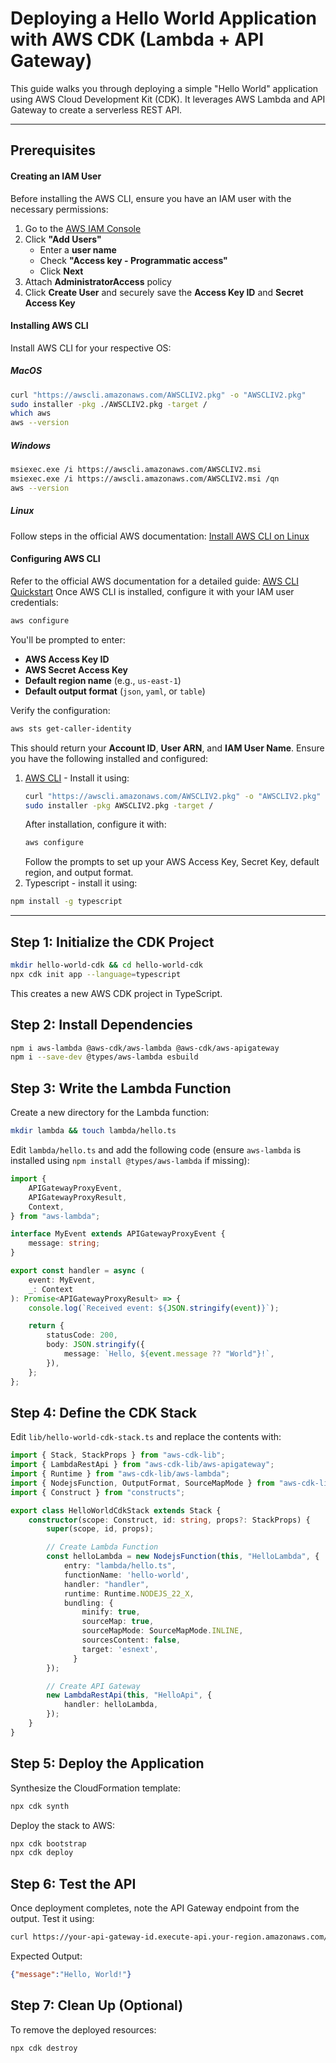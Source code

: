 # Deploying a Hello World Application with AWS CDK (Lambda + API Gateway)

This guide walks you through deploying a simple "Hello World" application using AWS Cloud Development Kit (CDK). It leverages AWS Lambda and API Gateway to create a serverless REST API.

---

## Prerequisites

#### Creating an IAM User

Before installing the AWS CLI, ensure you have an IAM user with the necessary permissions:

1. Go to the [AWS IAM Console](https://console.aws.amazon.com/iam/home?#/users)
2. Click **"Add Users"**
   - Enter a **user name**
   - Check **"Access key - Programmatic access"**
   - Click **Next**
3. Attach **AdministratorAccess** policy
4. Click **Create User** and securely save the **Access Key ID** and **Secret Access Key**

#### Installing AWS CLI

Install AWS CLI for your respective OS:

##### **MacOS**

```sh
curl "https://awscli.amazonaws.com/AWSCLIV2.pkg" -o "AWSCLIV2.pkg"
sudo installer -pkg ./AWSCLIV2.pkg -target /
which aws
aws --version
```

##### **Windows**

```sh
msiexec.exe /i https://awscli.amazonaws.com/AWSCLIV2.msi
msiexec.exe /i https://awscli.amazonaws.com/AWSCLIV2.msi /qn
aws --version
```

##### **Linux**

Follow steps in the official AWS documentation:
[Install AWS CLI on Linux](https://docs.aws.amazon.com/cli/latest/userguide/getting-started-install.html)

#### Configuring AWS CLI

Refer to the official AWS documentation for a detailed guide: [AWS CLI Quickstart](https://docs.aws.amazon.com/cli/latest/userguide/getting-started-quickstart.html)
Once AWS CLI is installed, configure it with your IAM user credentials:

```sh
aws configure
```

You'll be prompted to enter:

- **AWS Access Key ID**
- **AWS Secret Access Key**
- **Default region name** (e.g., `us-east-1`)
- **Default output format** (`json`, `yaml`, or `table`)

Verify the configuration:

```sh
aws sts get-caller-identity
```

This should return your **Account ID**, **User ARN**, and **IAM User Name**.
Ensure you have the following installed and configured:

1. [AWS CLI](https://aws.amazon.com/cli/) - Install it using:
   ```sh
   curl "https://awscli.amazonaws.com/AWSCLIV2.pkg" -o "AWSCLIV2.pkg"
   sudo installer -pkg AWSCLIV2.pkg -target /
   ```
   After installation, configure it with:
   ```sh
   aws configure
   ```
   Follow the prompts to set up your AWS Access Key, Secret Key, default region, and output format.
2. Typescript - install it using:
```sh
npm install -g typescript
```
---------------------------------------------------------------------------------
## Step 1: Initialize the CDK Project

```sh
mkdir hello-world-cdk && cd hello-world-cdk
npx cdk init app --language=typescript
```

This creates a new AWS CDK project in TypeScript.

## Step 2: Install Dependencies

```sh
npm i aws-lambda @aws-cdk/aws-lambda @aws-cdk/aws-apigateway
npm i --save-dev @types/aws-lambda esbuild
```

## Step 3: Write the Lambda Function

Create a new directory for the Lambda function:

```sh
mkdir lambda && touch lambda/hello.ts
```

Edit `lambda/hello.ts` and add the following code (ensure `aws-lambda` is installed using `npm install @types/aws-lambda` if missing):

```typescript
import {
    APIGatewayProxyEvent,
    APIGatewayProxyResult,
    Context,
} from "aws-lambda";

interface MyEvent extends APIGatewayProxyEvent {
    message: string;
}

export const handler = async (
    event: MyEvent,
    _: Context
): Promise<APIGatewayProxyResult> => {
    console.log(`Received event: ${JSON.stringify(event)}`);

    return {
        statusCode: 200,
        body: JSON.stringify({
            message: `Hello, ${event.message ?? "World"}!`,
        }),
    };
};
```

## Step 4: Define the CDK Stack

Edit `lib/hello-world-cdk-stack.ts` and replace the contents with:

```typescript
import { Stack, StackProps } from "aws-cdk-lib";
import { LambdaRestApi } from "aws-cdk-lib/aws-apigateway";
import { Runtime } from "aws-cdk-lib/aws-lambda";
import { NodejsFunction, OutputFormat, SourceMapMode } from "aws-cdk-lib/aws-lambda-nodejs";
import { Construct } from "constructs";

export class HelloWorldCdkStack extends Stack {
    constructor(scope: Construct, id: string, props?: StackProps) {
        super(scope, id, props);

        // Create Lambda Function
        const helloLambda = new NodejsFunction(this, "HelloLambda", {
            entry: "lambda/hello.ts",
            functionName: 'hello-world',
            handler: "handler",
            runtime: Runtime.NODEJS_22_X,
            bundling: {
                minify: true,
                sourceMap: true,
                sourceMapMode: SourceMapMode.INLINE,
                sourcesContent: false,
                target: 'esnext',
              }
        });

        // Create API Gateway
        new LambdaRestApi(this, "HelloApi", {
            handler: helloLambda,
        });
    }
}
```

## Step 5: Deploy the Application

Synthesize the CloudFormation template:
```sh
npx cdk synth
```

Deploy the stack to AWS:

```sh
npx cdk bootstrap
npx cdk deploy
```

## Step 6: Test the API

Once deployment completes, note the API Gateway endpoint from the output.
Test it using:

```sh
curl https://your-api-gateway-id.execute-api.your-region.amazonaws.com/prod/
```

Expected Output:

```json
{"message":"Hello, World!"}
```

## Step 7: Clean Up (Optional)

To remove the deployed resources:

```sh
npx cdk destroy
```